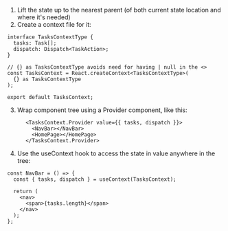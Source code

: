 1. Lift the state up to the nearest parent (of both current state location and where it's needed)
2. Create a context file for it:
```
interface TasksContextType {
  tasks: Task[];
  dispatch: Dispatch<TaskAction>;
}

// {} as TasksContextType avoids need for having | null in the <>
const TasksContext = React.createContext<TasksContextType>(
  {} as TasksContextType
);

export default TasksContext;
```
3. Wrap component tree using a Provider component, like this:
```
      <TasksContext.Provider value={{ tasks, dispatch }}>
        <NavBar></NavBar>
        <HomePage></HomePage>
      </TasksContext.Provider>
```
4. Use the useContext hook to access the state in value anywhere in the tree:
```
const NavBar = () => {
  const { tasks, dispatch } = useContext(TasksContext);

  return (
    <nav>
      <span>{tasks.length}</span>
    </nav>
  );
};
```